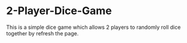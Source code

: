 # 2-Player-Dice-Game
This is a simple dice game which allows 2 players to randomly roll dice together by refresh the page.
